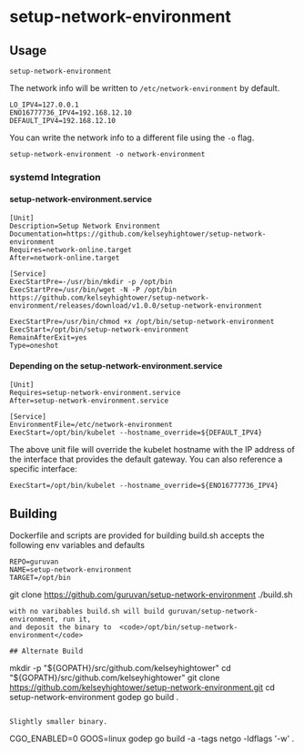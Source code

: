 # setup-network-environment

## Usage

```
setup-network-environment
```

The network info will be written to `/etc/network-environment` by default.

```
LO_IPV4=127.0.0.1
ENO16777736_IPV4=192.168.12.10
DEFAULT_IPV4=192.168.12.10
```

You can write the network info to a different file using the `-o` flag.

```
setup-network-environment -o network-environment
```

### systemd Integration


#### setup-network-environment.service

```
[Unit]
Description=Setup Network Environment
Documentation=https://github.com/kelseyhightower/setup-network-environment
Requires=network-online.target
After=network-online.target

[Service]
ExecStartPre=-/usr/bin/mkdir -p /opt/bin
ExecStartPre=/usr/bin/wget -N -P /opt/bin https://github.com/kelseyhightower/setup-network-environment/releases/download/v1.0.0/setup-network-environment

ExecStartPre=/usr/bin/chmod +x /opt/bin/setup-network-environment
ExecStart=/opt/bin/setup-network-environment
RemainAfterExit=yes
Type=oneshot
```

#### Depending on the setup-network-environment.service

```
[Unit]
Requires=setup-network-environment.service
After=setup-network-environment.service

[Service]
EnvironmentFile=/etc/network-environment
ExecStart=/opt/bin/kubelet --hostname_override=${DEFAULT_IPV4}
```

The above unit file will override the kubelet hostname with the IP address of the interface that provides the default gateway. You can also reference a specific interface:

```
ExecStart=/opt/bin/kubelet --hostname_override=${ENO16777736_IPV4}
```

## Building

Dockerfile and scripts are provided for building
build.sh accepts the following env variables and defaults

```
REPO=guruvan
NAME=setup-network-environment
TARGET=/opt/bin

```
 git clone https://github.com/guruvan/setup-network-environment
 ./build.sh

```
with no varibables build.sh will build guruvan/setup-network-environment, run it,
and deposit the binary to  <code>/opt/bin/setup-network-environment</code>

## Alternate Build

```
mkdir -p "${GOPATH}/src/github.com/kelseyhightower"
cd "${GOPATH}/src/github.com/kelseyhightower"
git clone https://github.com/kelseyhightower/setup-network-environment.git
cd setup-network-environment
godep go build .
```

Slightly smaller binary.

```
CGO_ENABLED=0 GOOS=linux godep go build -a -tags netgo -ldflags '-w' .
```
